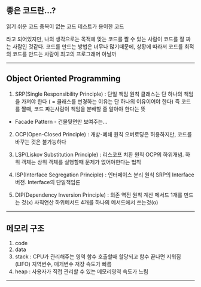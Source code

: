 ## 좋은 코드란...?
읽기 쉬운 코드
중복이 없는 코드
테스트가 용이한 코드

라고 되어있지만, 나의 생각으로는 목적에 맞는 코드를 짤 수 있는 사람이 
코드를 잘 짜는 사람인 것같다. 
코드를 만드는 방법은 너무나 많기때문에, 상황에 따라서 코드를 최적의 코드를 만드는 사람이
최고의 프로그래머 아닐까

-----------------------------------------------------------------------------------

## Object Oriented Programming
1. SRP(Single Responsibility Principle) : 단일 책임 원칙
클래스는 단 하나의 책임을 가져야 한다
( = 클래스를 변경하는 이유는 단 하나의 이유이어야 한다)
즉 코드를 짤때, 코드 짜는사람이 책임을 분배할 줄 알아야 한다는 뜻
* Facade Pattern - 건물뒷면만 보여주는...

2. OCP(Open-Closed Principle) : 개방-폐쇄 원칙
오버로딩은 허용하지만, 코드를 바꾸는 것은 불가능하다

3. LSP(Liskov Substitution Principle) : 리스코프 치환 원칙
OCP의 하위개념. 하위 객체는 상위 객체를 실행할때 문제가 없어야한다는 법칙

4. ISP(Interface Segregation Principle) : 인터페이스 분리 원칙
SRP의 Interface버전. Interface의 단일책임론

5. DIP(Dependency Inversion Principle) : 의존 역전 원칙
계산 메서드 1개를 만드는 것(x) 
사칙연산 하위메서드 4개를 하나의 메서드에서 쓰는것(o)

-----------------------------------------------------------------------------------

## 메모리 구조
1. code
2. data
3. stack : CPU가 관리해주는 영역
함수 호출할때 할당되고 함수 끝나면 지워짐 (LIFO)
지역변수, 매개변수 저장
속도가 빠름
4. heap : 사용자가 직접 관리할 수 있는 메모리영역
속도가 느림

-----------------------------------------------------------------------------------